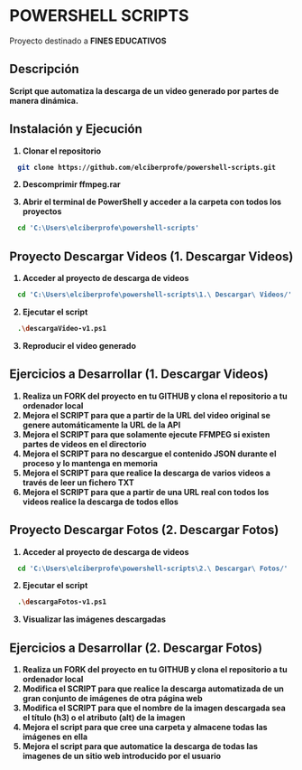 # POWERSHELL SCRIPTS

<p>Proyecto destinado a <strong>FINES EDUCATIVOS</storng></p>

## Descripción

<p>Script que automatiza la descarga de un video generado por partes de manera dinámica.</p>

## Instalación y Ejecución

1. Clonar el repositorio
```sh
  git clone https://github.com/elciberprofe/powershell-scripts.git
  ```
2. Descomprimir ffmpeg.rar

3. Abrir el terminal de PowerShell y acceder a la carpeta con todos los proyectos
```sh
  cd 'C:\Users\elciberprofe\powershell-scripts'
  ```

## Proyecto Descargar Videos (1. Descargar Videos)

1. Acceder al proyecto de descarga de videos
```sh
  cd 'C:\Users\elciberprofe\powershell-scripts\1.\ Descargar\ Videos/'
  ```

2. Ejecutar el script
```sh
  .\descargaVideo-v1.ps1
  ```
3. Reproducir el video generado

## Ejercicios a Desarrollar (1. Descargar Videos)

1. Realiza un FORK del proyecto en tu GITHUB y clona el repositorio a tu ordenador local
2. Mejora el SCRIPT para que a partir de la URL del video original se genere automáticamente la URL de la API
3. Mejora el SCRIPT para que solamente ejecute FFMPEG si existen partes de videos en el directorio
4. Mejora el SCRIPT para no descargue el contenido JSON durante el proceso y lo mantenga en memoria
5. Mejora el SCRIPT para que realice la descarga de varios videos a través de leer un fichero TXT
6. Mejora el SCRIPT para que a partir de una URL real con todos los videos realice la descarga de todos ellos

## Proyecto Descargar Fotos (2. Descargar Fotos)

1. Acceder al proyecto de descarga de videos
```sh
  cd 'C:\Users\elciberprofe\powershell-scripts\2.\ Descargar\ Fotos/'
  ```

2. Ejecutar el script
```sh
  .\descargaFotos-v1.ps1
  ```
3. Visualizar las imágenes descargadas

## Ejercicios a Desarrollar (2. Descargar Fotos)

1. Realiza un FORK del proyecto en tu GITHUB y clona el repositorio a tu ordenador local
2. Modifica el SCRIPT para que realice la descarga automatizada de un gran conjunto de imágenes de otra página web
3. Modifica el SCRIPT para que el nombre de la imagen descargada sea el título (h3) o el atributo (alt) de la imagen
4. Mejora el script para que cree una carpeta y almacene todas las imágenes en ella
5. Mejora el script para que automatice la descarga de todas las imagenes de un sitio web introducido por el usuario

